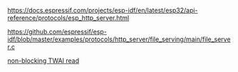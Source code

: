 https://docs.espressif.com/projects/esp-idf/en/latest/esp32/api-reference/protocols/esp_http_server.html

https://github.com/espressif/esp-idf/blob/master/examples/protocols/http_server/file_serving/main/file_server.c

[non-blocking TWAI read](https://github.com/atanisoft/OpenMRNIDF/blob/main/src/freertos_drivers/esp32/Esp32HardwareTwai.cpp)
